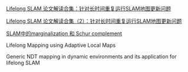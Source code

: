 
[Lifelong SLAM 论文解读合集：针对长时间重复运行SLAM地图更新问题](https://blog.csdn.net/weixin_47658743/article/details/107621212) &nbsp;

[Lifelong SLAM 论文解读合集（2）：针对长时间重复运行SLAM地图更新问题](https://blog.csdn.net/weixin_47658743/article/details/107693430#commentBox)

[SLAM中的marginalization 和 Schur complement](https://heyijia.blog.csdn.net/article/details/52822104?utm_medium=distribute.pc_relevant.none-task-blog-BlogCommendFromMachineLearnPai2-3.channel_param&depth_1-utm_source=distribute.pc_relevant.none-task-blog-BlogCommendFromMachineLearnPai2-3.channel_param)


Lifelong Mapping using Adaptive Local Maps

Generic NDT mapping in dynamic environments and its application for lifelong SLAM

